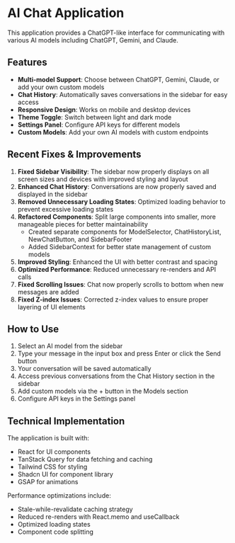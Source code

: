 
# AI Chat Application

This application provides a ChatGPT-like interface for communicating with various AI models including ChatGPT, Gemini, and Claude.

## Features

- **Multi-model Support**: Choose between ChatGPT, Gemini, Claude, or add your own custom models
- **Chat History**: Automatically saves conversations in the sidebar for easy access
- **Responsive Design**: Works on mobile and desktop devices
- **Theme Toggle**: Switch between light and dark mode
- **Settings Panel**: Configure API keys for different models
- **Custom Models**: Add your own AI models with custom endpoints

## Recent Fixes & Improvements

1. **Fixed Sidebar Visibility**: The sidebar now properly displays on all screen sizes and devices with improved styling and layout
2. **Enhanced Chat History**: Conversations are now properly saved and displayed in the sidebar
3. **Removed Unnecessary Loading States**: Optimized loading behavior to prevent excessive loading states
4. **Refactored Components**: Split large components into smaller, more manageable pieces for better maintainability
   - Created separate components for ModelSelector, ChatHistoryList, NewChatButton, and SidebarFooter
   - Added SidebarContext for better state management of custom models
5. **Improved Styling**: Enhanced the UI with better contrast and spacing
6. **Optimized Performance**: Reduced unnecessary re-renders and API calls
7. **Fixed Scrolling Issues**: Chat now properly scrolls to bottom when new messages are added
8. **Fixed Z-index Issues**: Corrected z-index values to ensure proper layering of UI elements

## How to Use

1. Select an AI model from the sidebar
2. Type your message in the input box and press Enter or click the Send button
3. Your conversation will be saved automatically
4. Access previous conversations from the Chat History section in the sidebar
5. Add custom models via the + button in the Models section
6. Configure API keys in the Settings panel

## Technical Implementation

The application is built with:
- React for UI components
- TanStack Query for data fetching and caching
- Tailwind CSS for styling
- Shadcn UI for component library
- GSAP for animations

Performance optimizations include:
- Stale-while-revalidate caching strategy
- Reduced re-renders with React.memo and useCallback
- Optimized loading states
- Component code splitting
